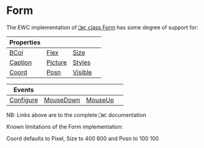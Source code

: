 # Form

The EWC implementation of [`⎕WC` class Form](https://help.dyalog.com/19.0/index.htm#GUI/Objects/Form.htm) has some degree of support for:

| Properties|  |  |  |
|--|--|--|--|
 |  [BCol](https://help.dyalog.com/19.0/index.htm#GUI/Properties/BCol.htm)        |  [Flex](https://help.dyalog.com/19.0/index.htm#GUI/Properties/Flex.htm)        |  [Size](https://help.dyalog.com/19.0/index.htm#GUI/Properties/Size.htm)        |                                                                         |
 |  [Caption](https://help.dyalog.com/19.0/index.htm#GUI/Properties/Caption.htm)  |  [Picture](https://help.dyalog.com/19.0/index.htm#GUI/Properties/Picture.htm)  |  [Styles](https://help.dyalog.com/19.0/index.htm#GUI/Properties/Styles.htm)    |                                                                         |
 |  [Coord](https://help.dyalog.com/19.0/index.htm#GUI/Properties/Coord.htm)      |  [Posn](https://help.dyalog.com/19.0/index.htm#GUI/Properties/Posn.htm)        |  [Visible](https://help.dyalog.com/19.0/index.htm#GUI/Properties/Visible.htm)  |                                                                         |


| Events|  |  |  |
|--|--|--|--|
 |  [Configure](https://help.dyalog.com/19.0/index.htm#GUI/MethodOrEvents/Configure.htm)  |  [MouseDown](https://help.dyalog.com/19.0/index.htm#GUI/MethodOrEvents/MouseDown.htm)  |  [MouseUp](https://help.dyalog.com/19.0/index.htm#GUI/MethodOrEvents/MouseUp.htm)  |                                                                                       |

NB: Links above are to the complete `⎕WC` documentation

Known limitations of the Form implementation:

Coord defaults to Pixel, Size to 400 600 and Posn to 100 100
